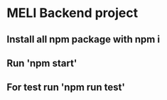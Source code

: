# MELI Backend project

## Install all npm package with npm i

## Run 'npm start'

## For test run 'npm run test'
